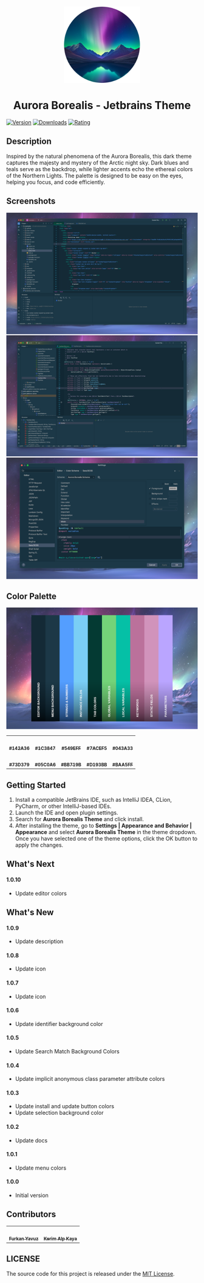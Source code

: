 <p align="center">
   <a href="https://plugins.jetbrains.com/plugin/22487-aurora-borealis-theme">
    <img src="./icon.png" alt="Logo" width=200>
  </a>
</p>

<h1 align="center">
Aurora Borealis - Jetbrains Theme
</h1>

[![Version](https://img.shields.io/jetbrains/plugin/v/22487-aurora-borealis-theme.svg?label=Version&style=for-the-badge&logo=jetbrains)](https://plugins.jetbrains.com/plugin/22487-aurora-borealis-theme)
[![Downloads](https://img.shields.io/jetbrains/plugin/d/22487-aurora-borealis-theme.svg?style=for-the-badge&logo=jetbrains)](https://plugins.jetbrains.com/plugin/22487-aurora-borealis-theme)
[![Rating](https://img.shields.io/jetbrains/plugin/r/rating/22487-aurora-borealis-theme?label=Rating&style=for-the-badge&logo=jetbrains)](https://plugins.jetbrains.com/plugin/22487-aurora-borealis-theme)

## Description

Inspired by the natural phenomena of the Aurora Borealis, this dark theme captures the majesty and mystery of the Arctic
night sky. Dark blues and teals serve as the backdrop, while lighter accents echo the ethereal colors of the Northern
Lights. The palette is designed to be easy on the eyes, helping you focus, and code efficiently.

## Screenshots

<img src="./screenshot-1.png" alt="screenshot">
<img src="./screenshot-2.png" alt="screenshot">
<img src="./screenshot-3.png" alt="screenshot">

## Color Palette

<img src="./color-palette.png" alt="color palette">

<table>
   <tr>
      <td align="center"><a href="https://www.colorhexa.com/142A36"><img src="https://www.colorhexa.com/142A36.png" alt=""><br/><sub><b>#142A36</b></sub></a><br/></td>
      <td align="center"><a href="https://www.colorhexa.com/1C3847"><img src="https://www.colorhexa.com/1C3847.png" alt=""><br/><sub><b>#1C3847</b></sub></a><br/></td>
      <td align="center"><a href="https://www.colorhexa.com/549EFF"><img src="https://www.colorhexa.com/549EFF.png" alt=""><br/><sub><b>#549EFF</b></sub></a><br/></td>
      <td align="center"><a href="https://www.colorhexa.com/7ACEF5"><img src="https://www.colorhexa.com/7ACEF5.png" alt=""><br/><sub><b>#7ACEF5</b></sub></a><br/></td>
      <td align="center"><a href="https://www.colorhexa.com/043A33"><img src="https://www.colorhexa.com/043A33.png" alt=""><br/><sub><b>#043A33</b></sub></a><br/></td>
   </tr>
   <tr>
      <td align="center"><a href="https://www.colorhexa.com/73D379"><img src="https://www.colorhexa.com/73D379.png" alt=""><br/><sub><b>#73D379</b></sub></a><br/></td>
      <td align="center"><a href="https://www.colorhexa.com/05C0A6"><img src="https://www.colorhexa.com/05C0A6.png" alt=""><br/><sub><b>#05C0A6</b></sub></a><br/></td>
      <td align="center"><a href="https://www.colorhexa.com/BB719B"><img src="https://www.colorhexa.com/BB719B.png" alt=""><br/><sub><b>#BB719B</b></sub></a><br/></td>
      <td align="center"><a href="https://www.colorhexa.com/D193BB"><img src="https://www.colorhexa.com/D193BB.png" alt=""><br/><sub><b>#D193BB</b></sub></a><br/></td>
      <td align="center"><a href="https://www.colorhexa.com/BAA5FF"><img src="https://www.colorhexa.com/BAA5FF.png" alt=""><br/><sub><b>#BAA5FF</b></sub></a><br/></td>
   </tr>
</table>

## Getting Started

1. Install a compatible JetBrains IDE, such as IntelliJ IDEA, CLion, PyCharm, or other IntelliJ-based IDEs.
2. Launch the IDE and open plugin settings.
3. Search for **Aurora Borealis Theme** and click install.
4. After installing the theme, go to **Settings | Appearance and Behavior | Appearance** and select **Aurora Borealis
   Theme** in the theme dropdown. Once you have selected one of the theme options, click the OK button to apply the
   changes.

## What's Next

#### 1.0.10

* Update editor colors

## What's New

#### 1.0.9

* Update description

#### 1.0.8

* Update icon

#### 1.0.7

* Update icon

#### 1.0.6

* Update identifier background color

#### 1.0.5

* Update Search Match Background Colors

#### 1.0.4

* Update implicit anonymous class parameter attribute colors

#### 1.0.3

* Update install and update button colors
* Update selection background color

#### 1.0.2

* Update docs

#### 1.0.1

* Update menu colors

#### 1.0.0

* Initial version

## Contributors

<!-- ALL-CONTRIBUTORS-LIST:START - Do not remove or modify this section -->
<!-- prettier-ignore-start -->
<!-- markdownlint-disable -->
<table>
  <tr>
    <td align="center"><a href="https://github.com/furknyavuz"><img src="https://avatars0.githubusercontent.com/u/2248168?s=460&u=435ef6ade0785a7a135ce56cae751fb3ade1d126&v=4" width="100px;" alt=""/><br /><sub><b>Furkan Yavuz</b></sub></a><br /></td>
    <td align="center"><a href="https://github.com/kerimalp"><img src="https://avatars.githubusercontent.com/u/90132495?v=4" width="100px;" alt=""/><br /><sub><b>Kerim Alp Kaya</b></sub></a><br /></td>
  </tr>
</table>

<!-- markdownlint-enable -->
<!-- prettier-ignore-end -->

<!-- ALL-CONTRIBUTORS-LIST:END -->

## LICENSE

The source code for this project is released under the [MIT License](LICENSE).
